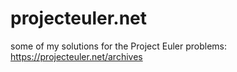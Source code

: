 # projecteuler.net
some of my solutions for the Project Euler problems: https://projecteuler.net/archives
